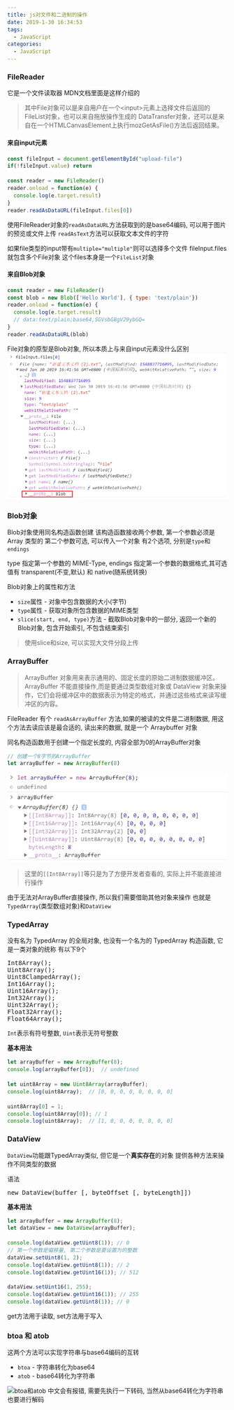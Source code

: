 ```yaml
---
title: js对文件和二进制的操作
date: 2019-1-30 16:34:53
tags: 
  - JavaScript
categories: 
  - JavaScript
---
```


### FileReader
它是一个文件读取器
MDN文档里面是这样介绍的
> 其中File对象可以是来自用户在一个&lt;input&gt;元素上选择文件后返回的FileList对象，也可以来自拖放操作生成的 DataTransfer对象，还可以是来自在一个HTMLCanvasElement上执行mozGetAsFile()方法后返回结果。
<!-- more -->
#### 来自input元素
```javascript
const fileInput = document.getElementById("upload-file")
if(!fileInput.value) return

const reader = new FileReader()
reader.onload = function(e) {
  console.log(e.target.result)
}
reader.readAsDataURL(fileInput.files[0])
```
使用FileReader对象的`readAsDataURL`方法获取到的是base64编码, 可以用于图片的预览或文件上传
`readAsText`方法可以获取文本文件的字符

如果file类型的input带有`multiple="multiple"`则可以选择多个文件
fileInput.files就包含多个File对象
这个files本身是一个`FileList`对象

#### 来自Blob对象
```javascript
const reader = new FileReader()
const blob = new Blob(['Hello World'], { type: 'text/plain'})
reader.onload = function(e) {
  console.log(e.target.result)
  // data:text/plain;base64,SGVsbG8gV29ybGQ=
}
reader.readAsDataURL(blob)
```
File对象的原型是Blob对象, 所以本质上与来自input元素没什么区别
![File对象](/images/JavaScript/File对象.png)

### Blob对象
Blob对象使用同名构造函数创建
该构造函数接收两个参数, 第一个参数必须是 Array 类型的
第二个参数可选, 可以传入一个对象
有2个选项, 分别是`type`和`endings`

type 指定第一个参数的 MIME-Type, endings 指定第一个参数的数据格式,其可选值有 transparent(不变,默认) 和 native(随系统转换)

Blob对象上的属性和方法
+ `size`属性 - 对象中包含数据的大小(字节)
+ `type`属性 - 获取对象所包含数据的MIME类型
+ `slice(start, end, type)`方法 - 截取Blob对象中的一部分, 返回一个新的Blob对象, 包含开始索引, 不包含结束索引

> 使用slice和size, 可以实现大文件分段上传

### ArrayBuffer

> ArrayBuffer 对象用来表示通用的、固定长度的原始二进制数据缓冲区。ArrayBuffer 不能直接操作,而是要通过类型数组对象或 DataView 对象来操作，它们会将缓冲区中的数据表示为特定的格式，并通过这些格式来读写缓冲区的内容。

FileReader 有个 `readAsArrayBuffer` 方法,如果的被读的文件是二进制数据, 用这个方法去读应该是最合适的, 读出来的数据, 就是一个 Arraybuffer 对象

同名构造函数用于创建一个指定长度的, 内容全部为0的ArrayBuffer对象
```javascript
// 创建一个8字节的ArrayBuffer
let arrayBuffer = new ArrayBuffer(8)
```
![ArrayBuffer](/images/JavaScript/ArrayBuffer.jpg)
> 这里的`[[Int8Array]]`等只是为了方便开发者查看的, 实际上并不能直接进行操作

由于无法对ArrayBuffer直接操作, 所以我们需要借助其他对象来操作
也就是`TypedArray`(类型数组对象)和`DataView`

### TypedArray
没有名为 TypedArray 的全局对象, 也没有一个名为的 TypedArray 构造函数, 它是一类对象的统称
有以下9个
<pre>
Int8Array();
Uint8Array();
Uint8ClampedArray();
Int16Array();
Uint16Array();
Int32Array();
Uint32Array();
Float32Array();
Float64Array();
</pre>
`Int`表示有符号整数, `Uint`表示无符号整数

**基本用法**
```javascript
let arrayBuffer = new ArrayBuffer(8);
console.log(arrayBuffer[0]);  // undefined

let uint8Array = new Uint8Array(arrayBuffer);
console.log(uint8Array);  // [0, 0, 0, 0, 0, 0, 0, 0]

uint8Array[0] = 1;
console.log(uint8Array[0]); // 1
console.log(uint8Array);  // [1, 0, 0, 0, 0, 0, 0, 0]
```

### DataView
`DataView`功能跟TypedArray类似, 但它是一个**真实存在**的对象
提供各种方法来操作不同类型的数据

语法
<pre>
new DataView(buffer [, byteOffset [, byteLength]])
</pre>
**基本用法**
```javascript
let arrayBuffer = new ArrayBuffer(8);
let dataView = new DataView(arrayBuffer);

console.log(dataView.getUint8(1)); // 0
// 第一个参数是偏移量, 第二个参数是要设置为的整数
dataView.setUint8(1, 2);
console.log(dataView.getUint8(1)); // 2
console.log(dataView.getUint16(1)); // 512

dataView.setUint16(1, 255);
console.log(dataView.getUint16(1)); // 255
console.log(dataView.getUint8(1)); // 0
```
get方法用于读取, set方法用于写入

### btoa 和 atob 
这两个方法可以实现字符串与base64编码的互转

+ `btoa` - 字符串转化为base64
+ `atob` - base64转化为字符串

![btoa和atob](/images/JavaScript/btoa和atob.jpg)
中文会有报错, 需要先执行一下转码, 当然从base64转化为字符串也要进行解码